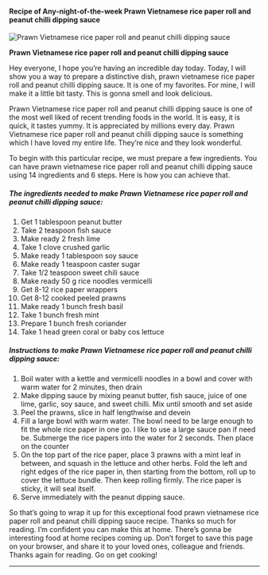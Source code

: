             

#### Recipe of Any-night-of-the-week Prawn Vietnamese rice paper roll and peanut chilli dipping sauce

![Prawn Vietnamese rice paper roll and peanut chilli dipping sauce](https://img-global.cpcdn.com/recipes/86d383bc914edc41/751x532cq70/prawn-vietnamese-rice-paper-roll-and-peanut-chilli-dipping-sauce-recipe-main-photo.jpg)

**Prawn Vietnamese rice paper roll and peanut chilli dipping sauce**

Hey everyone, I hope you’re having an incredible day today. Today, I will show you a way to prepare a distinctive dish, prawn vietnamese rice paper roll and peanut chilli dipping sauce. It is one of my favorites. For mine, I will make it a little bit tasty. This is gonna smell and look delicious.

Prawn Vietnamese rice paper roll and peanut chilli dipping sauce is one of the most well liked of recent trending foods in the world. It is easy, it is quick, it tastes yummy. It is appreciated by millions every day. Prawn Vietnamese rice paper roll and peanut chilli dipping sauce is something which I have loved my entire life. They’re nice and they look wonderful.

To begin with this particular recipe, we must prepare a few ingredients. You can have prawn vietnamese rice paper roll and peanut chilli dipping sauce using 14 ingredients and 6 steps. Here is how you can achieve that.

##### The ingredients needed to make Prawn Vietnamese rice paper roll and peanut chilli dipping sauce:

1.  Get 1 tablespoon peanut butter
2.  Take 2 teaspoon fish sauce
3.  Make ready 2 fresh lime
4.  Take 1 clove crushed garlic
5.  Make ready 1 tablespoon soy sauce
6.  Make ready 1 teaspoon caster sugar
7.  Take 1/2 teaspoon sweet chili sauce
8.  Make ready 50 g rice noodles vermicelli
9.  Get 8-12 rice paper wrappers
10.  Get 8-12 cooked peeled prawns
11.  Make ready 1 bunch fresh basil
12.  Take 1 bunch fresh mint
13.  Prepare 1 bunch fresh coriander
14.  Take 1 head green coral or baby cos lettuce

##### Instructions to make Prawn Vietnamese rice paper roll and peanut chilli dipping sauce:

1.  Boil water with a kettle and vermicelli noodles in a bowl and cover with warm water for 2 minutes, then drain
2.  Make dipping sauce by mixing peanut butter, fish sauce, juice of one lime, garlic, soy sauce, and sweet chilli. Mix until smooth and set aside
3.  Peel the prawns, slice in half lengthwise and devein
4.  Fill a large bowl with warm water. The bowl need to be large enough to fit the whole rice paper in one go. I like to use a large sauce pan if need be. Submerge the rice papers into the water for 2 seconds. Then place on the counter
5.  On the top part of the rice paper, place 3 prawns with a mint leaf in between, and squash in the lettuce and other herbs. Fold the left and right edges of the rice paper in, then starting from the bottom, roll up to cover the lettuce bundle. Then keep rolling firmly. The rice paper is sticky, it will seal itself.
6.  Serve immediately with the peanut dipping sauce.

So that’s going to wrap it up for this exceptional food prawn vietnamese rice paper roll and peanut chilli dipping sauce recipe. Thanks so much for reading. I’m confident you can make this at home. There’s gonna be interesting food at home recipes coming up. Don’t forget to save this page on your browser, and share it to your loved ones, colleague and friends. Thanks again for reading. Go on get cooking!

* * *